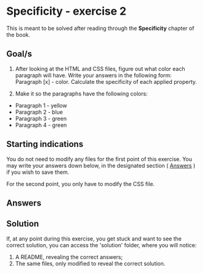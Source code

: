 # Specificity - exercise 2

This is meant to be solved after reading through the **Specificity** chapter of the book.

## Goal/s
1. After looking at the HTML and CSS files, figure out what color each paragraph will have. Write your answers in the following form: Paragraph [x] - color. Calculate the specificity of each applied property.

2. Make it so the paragraphs have the following colors:
* Paragraph 1 - yellow
* Paragraph 2 - blue
* Paragraph 3 - green
* Paragraph 4 - green

## Starting indications 
You do not need to modify any files for the first point of this exercise. You may write your answers down below, in the designated section ( [Answers](#answers) ) if you wish to save them.

For the second point, you only have to modify the CSS file.

## Answers


## Solution
If, at any point during this exercise, you get stuck and want to see the correct solution, you can access the 'solution' folder, where you will notice:
1. A README, revealing the correct answers;
2. The same files, only modified to reveal the correct solution.

